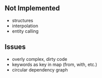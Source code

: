## Not Implemented

+ structures
+ interpolation
+ entity calling


## Issues

+ overly complex, dirty code
+ keywords as key in map (from, with, etc.)
+ circular dependency graph
